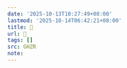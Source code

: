 ```yaml
---
date: '2025-10-13T10:27:49+08:00'
lastmod: '2025-10-14T06:42:21+08:00'
title: 􃛐
url: 􃛐
tags: []
src: GHZR
note:
---
```

